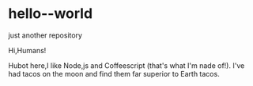 # hello--world
just another repository

Hi,Humans!

Hubot here,I like Node,js and Coffeescript (that's what I'm nade of!).
I've had tacos on the moon and find them far superior to Earth tacos.
